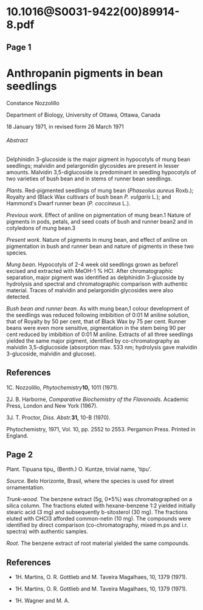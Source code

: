 # 10.1016@S0031-9422(00)89914-8.pdf

## Page 1



# Anthropanin pigments in bean seedlings

Constance Nozzolillo

Department of Biology, University of Ottawa, Ottawa, Canada

18 January 1971, in revised form 26 March 1971

###### Abstract

Delphinidin 3-glucoside is the major pigment in hypocotyls of mung bean seedlings; malvidin and pelargonidin glycosides are present in lesser amounts. Malvidin 3,5-diglucoside is predominant in seedling hypocotyls of two varieties of bush bean and in stems of runner bean seedlings.

_Plants_. Red-pigmented seedlings of mung bean (_Phaseolus aureus_ Roxb.); Royalty and (Black Wax cultivars of bush bean _P. vulgaris_ L.); and Hammond's Dwarf runner bean (_P. coccineus_ L.).

_Previous work_. Effect of aniline on pigmentation of mung bean.1 Nature of pigments in pods, petals, and seed coats of bush and runner bean2 and in cotyledons of mung bean.3

_Present work_. Nature of pigments in mung bean, and effect of aniline on pigmentation in bush and runner bean and nature of pigments in these two species.

_Mung bean_. Hypocotyls of 2-4 week old seedlings grown as before1 excised and extracted with MeOH-1 % HCl. After chromatographic separation, major pigment was identified as delphinidin 3-glucoside by hydrolysis and spectral and chromatographic comparison with authentic material. Traces of malvidin and pelargonidin glycosides were also detected.

_Bush bean and runner bean_. As with mung bean,1 colour development of the seedlings was reduced following imbibition of 0:01 M aniline solution, that of Royalty by 50 per cent, that of Black Wax by 75 per cent. Runner beans were even more sensitive, pigmentation in the stem being 90 per cent reduced by imbibition of 0:01 M aniline. Extracts of all three seedlings yielded the same major pigment, identified by co-chromatography as malvidin 3,5-diglucoside (absorption max. 533 nm; hydrolysis gave malvidin 3-glucoside, malvidin and glucose).

## References

1C. Nozzolillo, _Phytochemistry_**10,** 1011 (1971).

2J. B. Harborne, _Comparative Biochemistry of the Flavonoids_. Academic Press, London and New York (1967).

3J. T. Proctor, _Diss. Abstr._**31,** 10-B (1970).

Phytochemistry, 1971, Vol. 10, pp. 2552 to 2553. Pergamon Press. Printed in England.



## Page 2

Plant. Tipuana tipu_ (Benth.) O. Kuntze, trivial name, 'tipu'.

_Source_. Belo Horizonte, Brasil, where the species is used for street ornamentation.

_Trunk-wood_. The benzene extract (5g, 0*5%) was chromatographed on a silica column. The fractions eluted with hexane-benzene 1:2 yielded initially stearic acid (3 mg) and subsequently b-sitosterol (30 mg). The fractions eluted with CHCl3 afforded common-netin (10 mg). The compounds were identified by direct comparison (co-chromatography, mixed m.ps and i.r. spectra) with authentic samples.

_Root_. The benzene extract of root material yielded the same compounds.

## References

- 1H. Martins, O. R. Gottlieb and M. Taveira Magalhaes, 10, 1379 (1971).

- 1H. Martins, O. R. Gottlieb and M. Taveira Magalhaes, 10, 1379 (1971).

- 1H. Wagner and M. A.



